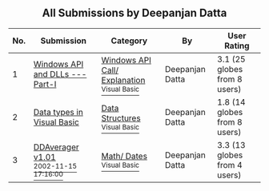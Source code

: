 ﻿<div align="center">

## All Submissions by Deepanjan Datta

</div>

No.  | Submission | Category | By   | User Rating
---- | ---------- | -------- | ---- | -----------
1 | [Windows API and DLLs \-\-\- Part\-I<br />](https://github.com/Planet-Source-Code/deepanjan-datta-windows-api-and-dlls-part-i__1-46212) | [Windows API Call/ Explanation<br /><sup>Visual Basic</sup>](../ByCategory/windows-api-call-explanation__1-39.md) | Deepanjan Datta | 3.1 (25 globes from 8 users)
2 | [Data types in Visual Basic<br />](https://github.com/Planet-Source-Code/deepanjan-datta-data-types-in-visual-basic__1-41034) | [Data Structures<br /><sup>Visual Basic</sup>](../ByCategory/data-structures__1-33.md) | Deepanjan Datta | 1.8 (14 globes from 8 users)
3 | [DDAverager v1\.01<br /><sup>2002-11-15 17:16:00</sup>](https://github.com/Planet-Source-Code/deepanjan-datta-ddaverager-v1-01__1-40736) | [Math/ Dates<br /><sup>Visual Basic</sup>](../ByCategory/math-dates__1-37.md) | Deepanjan Datta | 3.3 (13 globes from 4 users)
